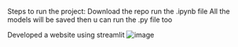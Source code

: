 Steps to run the project:
Download the repo run the .ipynb file
All the models will be saved then u can run the .py file too

Developed a website using streamlit 
![image](https://github.com/user-attachments/assets/8ecd3b39-cbb6-4207-b495-7ee6d799b8b3)
